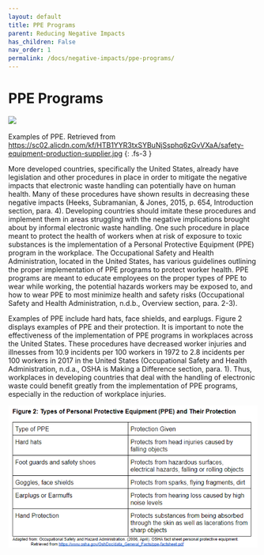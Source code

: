 ```yaml
---
layout: default
title: PPE Programs
parent: Reducing Negative Impacts
has_children: False
nav_order: 1
permalink: /docs/negative-impacts/ppe-programs/
---
```


# PPE Programs

![](https://sc02.alicdn.com/kf/HTB1YYR3txSYBuNjSsphq6zGvVXaA/safety-equipment-production-supplier.jpg)

Examples of PPE. Retrieved from https://sc02.alicdn.com/kf/HTB1YYR3txSYBuNjSsphq6zGvVXaA/safety-equipment-production-supplier.jpg
{: .fs-3 }

More developed countries, specifically the United States, already have legislation and other procedures in place in order to mitigate the negative impacts that electronic waste handling can potentially have on human health. Many of these procedures have shown results in decreasing these negative impacts (Heeks, Subramanian, & Jones, 2015, p. 654, Introduction section, para. 4). Developing countries should imitate these procedures and implement them in areas struggling with the negative implications brought about by informal electronic waste handling. One such procedure in place meant to protect the health of workers when at risk of exposure to toxic substances is the implementation of a Personal Protective Equipment (PPE) program in the workplace. The Occupational Safety and Health Administration, located in the United States, has various guidelines outlining the proper implementation of PPE programs to protect worker health. PPE programs are meant to educate employees on the proper types of PPE to wear while working, the potential hazards workers may be exposed to, and how to wear PPE to most minimize health and safety risks (Occupational Safety and Health Administration, n.d.b., Overview section, para. 2-3). 

Examples of PPE include hard hats, face shields, and earplugs. Figure 2 displays examples of PPE and their protection. It is important to note the effectiveness of the implementation of PPE programs in workplaces across the United States. These procedures have decreased worker injuries and illnesses from 10.9 incidents per 100 workers in 1972 to 2.8 incidents per 100 workers in 2017 in the United States (Occupational Safety and Health Administration, n.d.a., OSHA is Making a Difference section, para. 1). Thus, workplaces in developing countries that deal with the handling of electronic waste could benefit greatly from the implementation of PPE programs, especially in the reduction of workplace injuries.

![](ppetable.PNG)

